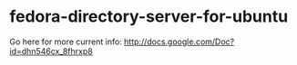 # fedora-directory-server-for-ubuntu #

Go here for more current info: http://docs.google.com/Doc?id=dhn546cx_8fhrxp8